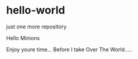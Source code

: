 # hello-world
just one more repository

Hello Minions

Enjoy youre time...
Before I take Over The World.....
